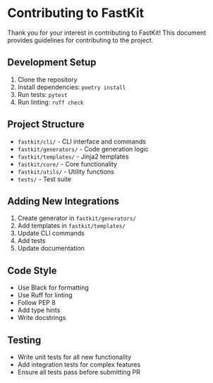 # Contributing to FastKit

Thank you for your interest in contributing to FastKit! This document provides guidelines for contributing to the project.

## Development Setup

1. Clone the repository
2. Install dependencies: `poetry install`
3. Run tests: `pytest`
4. Run linting: `ruff check`

## Project Structure

- `fastkit/cli/` - CLI interface and commands
- `fastkit/generators/` - Code generation logic
- `fastkit/templates/` - Jinja2 templates
- `fastkit/core/` - Core functionality
- `fastkit/utils/` - Utility functions
- `tests/` - Test suite

## Adding New Integrations

1. Create generator in `fastkit/generators/`
2. Add templates in `fastkit/templates/`
3. Update CLI commands
4. Add tests
5. Update documentation

## Code Style

- Use Black for formatting
- Use Ruff for linting
- Follow PEP 8
- Add type hints
- Write docstrings

## Testing

- Write unit tests for all new functionality
- Add integration tests for complex features
- Ensure all tests pass before submitting PR